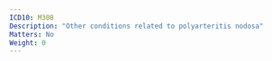 ```yaml
---
ICD10: M308
Description: "Other conditions related to polyarteritis nodosa"
Matters: No
Weight: 0
---
```

